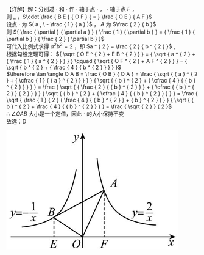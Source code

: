 【详解】解：分别过 $\cdot$ 和 $\cdot$ 作 $\cdot$ 轴于点 $\cdot$ ， $\cdot$ 轴于点 $F$ ，  
则 $\_$ ，$\cdot \frac { B E } { O F } { = } \frac { O E } { A F }$   
设点 $\cdot$ 为 $( a , \ - \frac { 1 } { a } )$ ， $A$ 为 $\frac { 2 } { b }$   
则 ${ \frac { \partial } { \partial a } } { \frac { 1 } { \partial b } } = { \frac { 1 } { \partial b } } { \frac { 2 } { \partial b } }$   
可代入比例式求得 $a ^ { 2 } b ^ { 2 } = 2$ ，即 $a ^ { 2 } = \frac { 2 } { b ^ { 2 } }$ ,  
根据勾股定理可得： ${ \sqrt { O E ^ { 2 } + E B ^ { 2 } } } = { \sqrt { a ^ { 2 } + { \frac { 1 } { a ^ { 2 } } } } } \qquad { \sqrt { O F ^ { 2 } + A F ^ { 2 } } } = { \sqrt { b ^ { 2 } + { \frac { 4 } { b ^ { 2 } } } } }$   
$\therefore \tan \angle O A B = \frac { O B } { O A } = \frac { \sqrt { { a } ^ { 2 } + { \cfrac { 1 } { { a } ^ { 2 } } } } } { \sqrt { { b } ^ { 2 } + { \cfrac { 4 } { { b } ^ { 2 } } } } } = \frac { \sqrt { { \frac { 2 } { { b } ^ { 2 } } } + { \cfrac { { b } ^ { 2 } } { 2 } } } } { \sqrt { { b } ^ { 2 } + { \cfrac { 4 } { { b } ^ { 2 } } } } } = \frac { \sqrt { \frac { 1 } { 2 } ( \frac { 4 } { { b } ^ { 2 } } + { b } ^ { 2 } ) } } { \sqrt { { b } ^ { 2 } + \frac { 4 } { { b } ^ { 2 } } } } = \frac { \sqrt { 2 } } { 2 }$   
∴ $\angle O A B$ 大小是一个定值，因此 $\cdot$ 的大小保持不变  
故选：D

![](<../../qs_image_DB/专题1-4_一文搞定反比例函数7个模型，13类题型（解析版）_/fd48dd97b1967cd4942f2fb9a8d9b2186e2d3caf66bfb6f3f041f5b0b3e88963.jpg>)
